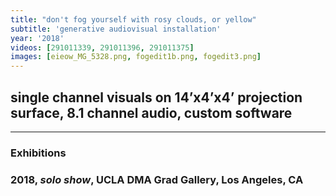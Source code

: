 ```yaml
---
title: "don't fog yourself with rosy clouds, or yellow"
subtitle: 'generative audiovisual installation'
year: '2018'
videos: [291011339, 291011396, 291011375]
images: [eieow_MG_5328.png, fogedit1b.png, fogedit3.png]
---
```


## single channel visuals on 14’x4’x4’ projection surface, 8.1 channel audio, custom software

---

### **Exhibitions**

### 2018, _solo show_, UCLA DMA Grad Gallery, Los Angeles, CA
